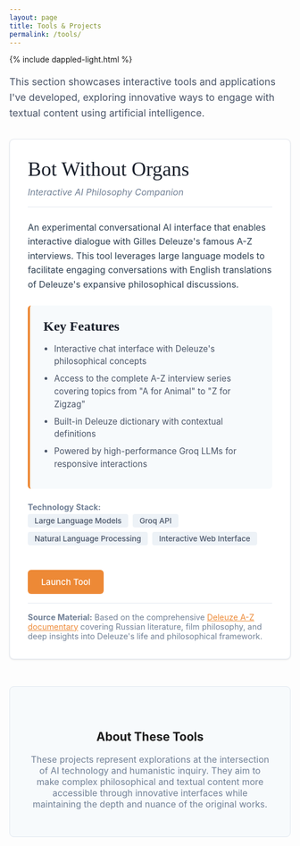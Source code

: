 ```yaml
---
layout: page
title: Tools & Projects
permalink: /tools/
---
```

{% include dappled-light.html %}

<style>
.tools-container {
    max-width: 800px;
    margin: 0 auto;
}

.tool-card {
    border: 1px solid #e2e8f0;
    border-radius: 8px;
    padding: 2rem;
    margin: 2rem 0;
    background: #fff;
    box-shadow: 0 1px 3px rgba(0, 0, 0, 0.1);
    transition: box-shadow 0.3s ease;
}

.tool-card:hover {
    box-shadow: 0 4px 12px rgba(0, 0, 0, 0.15);
}

.tool-header {
    margin-bottom: 1.5rem;
    border-bottom: 1px solid #e2e8f0;
    padding-bottom: 1rem;
}

.tool-title {
    font-family: 'Caveat', cursive;
    font-size: 2.25rem;
    font-weight: 500;
    color: #1a202c;
    margin: 0 0 0.5rem 0;
    line-height: 1.2;
}

.tool-subtitle {
    font-family: 'Inter', sans-serif;
    font-size: 1rem;
    color: #718096;
    margin: 0;
    font-style: italic;
}

.tool-description {
    font-family: 'Inter', sans-serif;
    font-size: 1rem;
    line-height: 1.6;
    color: #2c3e50;
    margin-bottom: 1.5rem;
}

.feature-list {
    margin: 1.5rem 0;
    background: #f7fafc;
    padding: 1.5rem;
    border-radius: 6px;
    border-left: 4px solid #ed8936;
}

.feature-list h4 {
    font-family: 'Caveat', cursive;
    font-size: 1.5rem;
    color: #1a202c;
    margin: 0 0 1rem 0;
}

.feature-list ul {
    margin: 0;
    padding-left: 1.2rem;
    list-style-type: disc;
}

.feature-list li {
    font-family: 'Inter', sans-serif;
    font-size: 0.95rem;
    color: #4a5568;
    margin-bottom: 0.5rem;
    line-height: 1.5;
}

.tech-stack {
    margin: 1.5rem 0;
    font-family: 'Inter', sans-serif;
    font-size: 0.9rem;
    color: #718096;
}

.tech-tag {
    display: inline-block;
    background: #edf2f7;
    color: #4a5568;
    padding: 0.25rem 0.75rem;
    border-radius: 4px;
    margin: 0.25rem 0.25rem 0.25rem 0;
    font-size: 0.85rem;
    font-weight: 500;
}

.cta-button {
    display: inline-block;
    padding: 0.75rem 1.5rem;
    background: #ed8936;
    color: white;
    text-decoration: none;
    border-radius: 6px;
    font-family: 'Inter', sans-serif;
    font-weight: 500;
    font-size: 0.95rem;
    transition: all 0.2s ease;
    margin-top: 1rem;
}

.cta-button:hover {
    background: #dd6b20;
    color: white;
    text-decoration: none;
    transform: translateY(-1px);
    box-shadow: 0 4px 8px rgba(237, 137, 54, 0.3);
}

.source-attribution {
    margin-top: 1rem;
    padding-top: 1rem;
    border-top: 1px solid #e2e8f0;
    font-family: 'Inter', sans-serif;
    font-size: 0.9rem;
    color: #718096;
}

.source-attribution a {
    color: #ed8936;
}

.coming-soon {
    text-align: center;
    padding: 3rem 2rem;
    background: #f7fafc;
    border-radius: 8px;
    margin: 3rem 0;
    border: 1px solid #e2e8f0;
}

.coming-soon h3 {
    font-family: 'Caveat', cursive;
    font-size: 2rem;
    color: #1a202c;
    margin-bottom: 0.5rem;
}

.coming-soon p {
    font-family: 'Inter', sans-serif;
    color: #718096;
    margin: 0;
    font-size: 1rem;
}

.section-intro {
    font-family: 'Inter', sans-serif;
    font-size: 1.1rem;
    color: #4a5568;
    margin-bottom: 2rem;
    line-height: 1.6;
}
</style>

<style>
body.dark .tool-card {
    background: #1a202c;
    border-color: #2d3748;
}
body.dark .tool-title,
body.dark .tool-subtitle,
body.dark .tool-description,
body.dark .feature-list li,
body.dark .tech-stack,
body.dark .source-attribution {
    color: #e2e8f0;
}
body.dark .feature-list {
    background: #2d3748;
    border-left-color: #ed8936;
}
body.dark .tech-tag {
    background: #4a5568;
    color: #e2e8f0;
}
body.dark .cta-button {
    background: #ed8936;
}
body.dark .cta-button:hover {
    background: #dd6b20;
}
</style>

<div class="tools-container">

<p class="section-intro">This section showcases interactive tools and applications I've developed, exploring innovative ways to engage with textual content using artificial intelligence.</p>

<div class="tool-card">
  <div class="tool-header">
    <h3 class="tool-title">Bot Without Organs</h3>
    <p class="tool-subtitle">Interactive AI Philosophy Companion</p>
  </div>
  
  <div class="tool-description">
    An experimental conversational AI interface that enables interactive dialogue with Gilles Deleuze's famous A-Z interviews. This tool leverages large language models to facilitate engaging conversations with English translations of Deleuze's expansive philosophical discussions.
  </div>

  <div class="feature-list">
    <h4>Key Features</h4>
    <ul>
      <li>Interactive chat interface with Deleuze's philosophical concepts</li>
      <li>Access to the complete A-Z interview series covering topics from "A for Animal" to "Z for Zigzag"</li>
      <li>Built-in Deleuze dictionary with contextual definitions</li>
      <li>Powered by high-performance Groq LLMs for responsive interactions</li>
    </ul>
  </div>

  <div class="tech-stack">
    <strong>Technology Stack:</strong><br>
    <span class="tech-tag">Large Language Models</span>
    <span class="tech-tag">Groq API</span>
    <span class="tech-tag">Natural Language Processing</span>
    <span class="tech-tag">Interactive Web Interface</span>
  </div>

  <a href="https://botwithoutorgans.github.io/" class="cta-button" target="_blank">
    Launch Tool
  </a>
  
  <div class="source-attribution">
    <strong>Source Material:</strong> Based on the comprehensive <a href="https://archive.org/details/2nz_20200124" target="_blank">Deleuze A-Z documentary</a> covering Russian literature, film philosophy, and deep insights into Deleuze's life and philosophical framework.
  </div>
</div>

<div class="coming-soon">

<h2>About These Tools</h2>

<p>These projects represent explorations at the intersection of AI technology and humanistic inquiry. They aim to make complex philosophical and textual content more accessible through innovative interfaces while maintaining the depth and nuance of the original works.</p>

</div> 